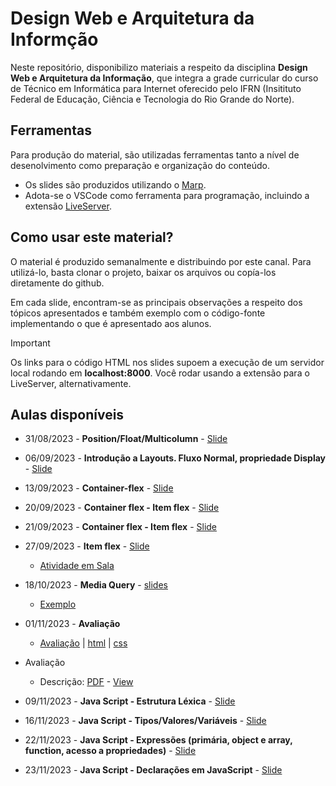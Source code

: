 # Design Web e Arquitetura da Informção

Neste repositório, disponibilizo materiais a respeito da disciplina **Design Web e Arquitetura da Informação**, que integra a grade curricular do curso de Técnico em Informática para Internet oferecido pelo IFRN (Insitituto Federal de Educação, Ciência e Tecnologia do Rio Grande do Norte).

## Ferramentas

Para produção do material, são utilizadas ferramentas tanto a nível de desenolvimento como preparação e organização do conteúdo.

- Os slides são produzidos utilizando o [Marp](https://marp.app/).
- Adota-se o VSCode como ferramenta para programação, incluindo a extensão [LiveServer](https://marketplace.visualstudio.com/items?itemName=yandeu.five-server).

## Como usar este material?

O material é produzido semanalmente e distribuindo por este canal. Para utilizá-lo, basta clonar o projeto, baixar os arquivos ou copía-los diretamente do github. 

Em cada slide, encontram-se as principais observações a respeito dos tópicos apresentados e também exemplo com o código-fonte implementando o que é apresentado aos alunos.

> [!IMPORTANT]
> Os links para o código HTML nos slides supoem a execução de um servidor local rodando em **localhost:8000**. Você rodar usando a extensão para o LiveServer, alternativamente.

## Aulas disponíveis

- 31/08/2023 - **Position/Float/Multicolumn** - [Slide](slides/aula01/aula01.pdf)
- 06/09/2023 - **Introdução a Layouts. Fluxo Normal, propriedade Display** - [Slide](slides/aula01/aula01.pdf)
- 13/09/2023 - **Container-flex** - [Slide](slides/aula02/aula02.pdf)
- 20/09/2023 - **Container flex - Item flex** - [Slide](slides/aula03/aula03.pdf)
- 21/09/2023 - **Container flex - Item flex** - [Slide](slides/aula04/aula04.pdf)
- 27/09/2023 - **Item flex** - [Slide](slides/aula05/aula05.pdf)
  - [Atividade em Sala](./slides/aula05/atividade/atividade-aula.html)
- 18/10/2023 - **Media Query** - [slides](./slides/aula06/aula06.pdf)
  - [Exemplo](./slides/aula06/exemplo01.html)
- 01/11/2023 - **Avaliação**
  - [Avaliação](./avaliacoes/avaliacao2/Design%20Web%20-%20Avaliação.pdf) |  [html](./avaliacoes/avaliacao2/index.html) | [css](./avaliacoes/avaliacao2/styles.css)

- Avaliação
  - Descrição: [PDF](./slides/avaliacao/avaliacao01.pdf) - [View](./slides/avaliacao/avaliacao01.md)

- 09/11/2023 - **Java Script - Estrutura Léxica** - [Slide](slides/js/aula01/aula01.pdf)
- 16/11/2023 - **Java Script - Tipos/Valores/Variáveis** - [Slide](slides/js/aula02/aula02.pdf)
- 22/11/2023 - **Java Script - Expressões (primária, object e array, function, acesso a propriedades)** - [Slide](slides/js/aula03/aula03.pdf)
- 23/11/2023 - **Java Script - Declarações em JavaScript** - [Slide](slides/js/aula04/aula04.pdf)